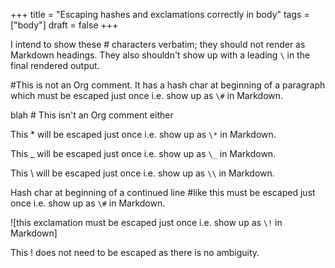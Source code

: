+++
title = "Escaping hashes and exclamations correctly in body"
tags = ["body"]
draft = false
+++

I intend to show these # characters verbatim; they should not render
as Markdown headings. They also shouldn't show up with a leading `\`
in the final rendered output.

\#This is not an Org comment. It has a hash char at beginning of a
paragraph which must be escaped just once i.e. show up as `\#` in
Markdown.

blah # This isn't an Org comment either

This \* will be escaped just once i.e. show up as `\*` in Markdown.

This \_ will be escaped just once i.e. show up as `\_` in Markdown.

This \\ will be escaped just once i.e. show up as `\\` in Markdown.

Hash char at beginning of a continued line
\#like this must be escaped just once i.e. show up as `\#` in Markdown.

\![this exclamation must be escaped just once i.e. show up as `\!` in
Markdown]

This ! does not need to be escaped as there is no ambiguity.
